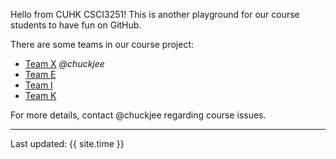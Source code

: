 Hello from CUHK CSCI3251! This is another playground for our course students to have fun on GitHub.

There are some teams in our course project:

* [Team X](https://csci3251-2021.github.io/project-team-x/ 'Team-X') _@chuckjee_
* [Team E](https://csci3251-2021.github.io/project-team-e/ 'Team-E') 
* [Team I](https://csci3251-2021.github.io/project-team-i/ 'Team-I')
* [Team K](https://csci3251-2021.github.io/project-team-k/ 'Team-K')

For more details, contact @chuckjee regarding course issues.

---
Last updated: {{ site.time }}
